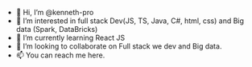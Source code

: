- 👋 Hi, I’m @kenneth-pro
- 👀 I’m interested in full stack Dev(JS, TS, Java, C#, html, css) and Big data (Spark, DataBricks)
- 🌱 I’m currently learning React JS
- 💞️ I’m looking to collaborate on Full stack we dev and Big data.
- 📫 You can reach me here.

<!---
kenneth-pro/kenneth-pro is a ✨ special ✨ repository because its `README.md` (this file) appears on your GitHub profile.
You can click the Preview link to take a look at your changes.
--->

